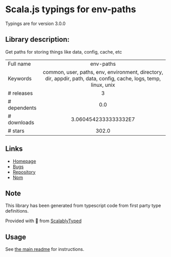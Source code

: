 
# Scala.js typings for env-paths

Typings are for version 3.0.0

## Library description:
Get paths for storing things like data, config, cache, etc

|                    |                 |
| ------------------ | :-------------: |
| Full name          | env-paths |
| Keywords           | common, user, paths, env, environment, directory, dir, appdir, path, data, config, cache, logs, temp, linux, unix |
| # releases         | 3 |
| # dependents       | 0.0 |
| # downloads        | 3.0604542333333332E7 |
| # stars            | 302.0 |

## Links
- [Homepage](https://github.com/sindresorhus/env-paths#readme)
- [Bugs](https://github.com/sindresorhus/env-paths/issues)
- [Repository](https://github.com/sindresorhus/env-paths)
- [Npm](https://www.npmjs.com/package/env-paths)
    


## Note
This library has been generated from typescript code from first party type definitions.

Provided with :purple_heart: from [ScalablyTyped](https://github.com/oyvindberg/ScalablyTyped)

## Usage
See [the main readme](../../readme.md) for instructions.


